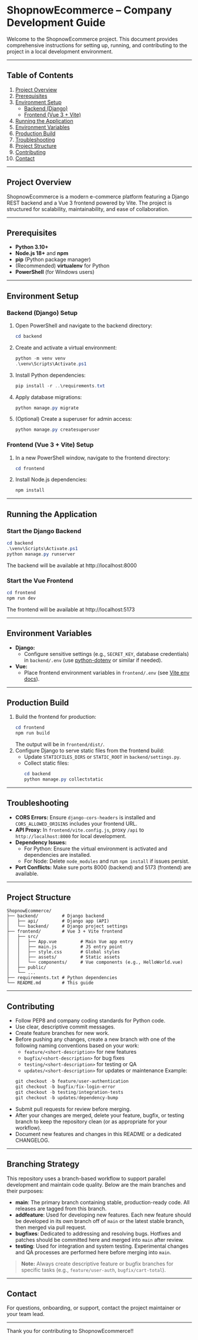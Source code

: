 # ShopnowEcommerce – Company Development Guide

Welcome to the ShopnowEcommerce project. This document provides comprehensive instructions for setting up, running, and contributing to the project in a local development environment.

---

## Table of Contents
1. [Project Overview](#project-overview)
2. [Prerequisites](#prerequisites)
3. [Environment Setup](#environment-setup)
    - [Backend (Django)](#backend-django-setup)
    - [Frontend (Vue 3 + Vite)](#frontend-vue-3--vite-setup)
4. [Running the Application](#running-the-application)
5. [Environment Variables](#environment-variables)
6. [Production Build](#production-build)
7. [Troubleshooting](#troubleshooting)
8. [Project Structure](#project-structure)
9. [Contributing](#contributing)
10. [Contact](#contact)

---

## Project Overview
ShopnowEcommerce is a modern e-commerce platform featuring a Django REST backend and a Vue 3 frontend powered by Vite. The project is structured for scalability, maintainability, and ease of collaboration.

---

## Prerequisites
- **Python 3.10+**
- **Node.js 18+** and **npm**
- **pip** (Python package manager)
- (Recommended) **virtualenv** for Python
- **PowerShell** (for Windows users)

---

## Environment Setup

### Backend (Django) Setup
1. Open PowerShell and navigate to the backend directory:
   ```powershell
   cd backend
   ```
2. Create and activate a virtual environment:
   ```powershell
   python -m venv venv
   .\venv\Scripts\Activate.ps1
   ```
3. Install Python dependencies:
   ```powershell
   pip install -r ..\requirements.txt
   ```
4. Apply database migrations:
   ```powershell
   python manage.py migrate
   ```
5. (Optional) Create a superuser for admin access:
   ```powershell
   python manage.py createsuperuser
   ```

### Frontend (Vue 3 + Vite) Setup
1. In a new PowerShell window, navigate to the frontend directory:
   ```powershell
   cd frontend
   ```
2. Install Node.js dependencies:
   ```powershell
   npm install
   ```

---

## Running the Application

### Start the Django Backend
```powershell
cd backend
.\venv\Scripts\Activate.ps1
python manage.py runserver
```
The backend will be available at http://localhost:8000

### Start the Vue Frontend
```powershell
cd frontend
npm run dev
```
The frontend will be available at http://localhost:5173

---

## Environment Variables
- **Django:**
  - Configure sensitive settings (e.g., `SECRET_KEY`, database credentials) in `backend/.env` (use [python-dotenv](https://pypi.org/project/python-dotenv/) or similar if needed).
- **Vue:**
  - Place frontend environment variables in `frontend/.env` (see [Vite env docs](https://vitejs.dev/guide/env-and-mode.html)).

---

## Production Build
1. Build the frontend for production:
   ```powershell
   cd frontend
   npm run build
   ```
   The output will be in `frontend/dist/`.
2. Configure Django to serve static files from the frontend build:
   - Update `STATICFILES_DIRS` or `STATIC_ROOT` in `backend/settings.py`.
   - Collect static files:
     ```powershell
     cd backend
     python manage.py collectstatic
     ```

---

## Troubleshooting
- **CORS Errors:** Ensure `django-cors-headers` is installed and `CORS_ALLOWED_ORIGINS` includes your frontend URL.
- **API Proxy:** In `frontend/vite.config.js`, proxy `/api` to `http://localhost:8000` for local development.
- **Dependency Issues:**
  - For Python: Ensure the virtual environment is activated and dependencies are installed.
  - For Node: Delete `node_modules` and run `npm install` if issues persist.
- **Port Conflicts:** Make sure ports 8000 (backend) and 5173 (frontend) are available.

---

## Project Structure
```
ShopnowEcommerce/
├── backend/         # Django backend
│   ├── api/         # Django app (API)
│   └── backend/     # Django project settings
├── frontend/        # Vue 3 + Vite frontend
│   ├── src/
│   │   ├── App.vue         # Main Vue app entry
│   │   ├── main.js         # JS entry point
│   │   ├── style.css       # Global styles
│   │   ├── assets/         # Static assets
│   │   └── components/     # Vue components (e.g., HelloWorld.vue)
│   ├── public/
│   └── ...
├── requirements.txt # Python dependencies
└── README.md        # This guide
```

---

## Contributing
- Follow PEP8 and company coding standards for Python code.
- Use clear, descriptive commit messages.
- Create feature branches for new work.
- Before pushing any changes, create a new branch with one of the following naming conventions based on your work:
  - `feature/<short-description>` for new features
  - `bugfix/<short-description>` for bug fixes
  - `testing/<short-description>` for testing or QA
  - `updates/<short-description>` for updates or maintenance
  Example:
  ```powershell
  git checkout -b feature/user-authentication
  git checkout -b bugfix/fix-login-error
  git checkout -b testing/integration-tests
  git checkout -b updates/dependency-bump
  ```
- Submit pull requests for review before merging.
- After your changes are merged, delete your feature, bugfix, or testing branch to keep the repository clean (or as appropriate for your workflow).
- Document new features and changes in this README or a dedicated CHANGELOG.

---

## Branching Strategy

This repository uses a branch-based workflow to support parallel development and maintain code quality. Below are the main branches and their purposes:

- **main**: The primary branch containing stable, production-ready code. All releases are tagged from this branch.
- **addfeature**: Used for developing new features. Each new feature should be developed in its own branch off of `main` or the latest stable branch, then merged via pull request.
- **bugfixes**: Dedicated to addressing and resolving bugs. Hotfixes and patches should be committed here and merged into `main` after review.
- **testing**: Used for integration and system testing. Experimental changes and QA processes are performed here before merging into `main`.

> **Note:** Always create descriptive feature or bugfix branches for specific tasks (e.g., `feature/user-auth`, `bugfix/cart-total`).

---

## Contact
For questions, onboarding, or support, contact the project maintainer or your team lead.

---

Thank you for contributing to ShopnowEcommerce!!
